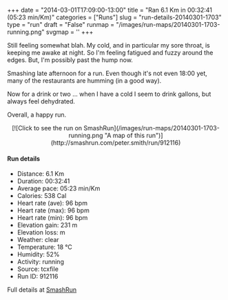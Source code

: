 +++
date = "2014-03-01T17:09:00-13:00"
title = "Ran 6.1 Km in 00:32:41 (05:23 min/Km)"
categories = ["Runs"]
slug = "run-details-20140301-1703"
type = "run"
draft = "False"
runmap = "/images/run-maps/20140301-1703-running.png"
svgmap = '<polyline points="93 49, 97 45, 100 34, 87 30, 67 37, 63 40, 37 61, 34 62, 27 65, 8 71, 2 68, 0 64, 26 48, 29 47, 49 33, 53 33, 65 39, 72 36, 84 33, 98 34, 100 35, 97 43, 99 45, 96 52">'
+++

Still feeling somewhat blah. My cold, and in particular my sore throat, is keeping me awake at night. So I'm feeling fatigued and fuzzy around the edges. But, I'm possibly past the hump now. 

Smashing late afternoon for a run. Even though it's not even 18:00 yet, many of the restaurants are humming (in a good way).

Now for a drink or two ... when I have a cold I seem to drink gallons, but always feel dehydrated. 


Overall, a happy run. 



<!--more-->

<center>
[![Click to see the run on SmashRun](/images/run-maps/20140301-1703-running.png "A map of this run")](http://smashrun.com/peter.smith/run/912116)
</center>

#### Run details

* Distance: 6.1 Km
* Duration: 00:32:41
* Average pace: 05:23 min/Km
* Calories: 538 Cal
* Heart rate (ave): 96 bpm
* Heart rate (max): 96 bpm
* Heart rate (min): 96 bpm
* Elevation gain: 231 m
* Elevation loss:  m
* Weather: clear
* Temperature: 18 &deg;C
* Humidity: 52%
* Activity: running
* Source: tcxfile
* Run ID: 912116

Full details at [SmashRun](http://smashrun.com/peter.smith/run/912116)